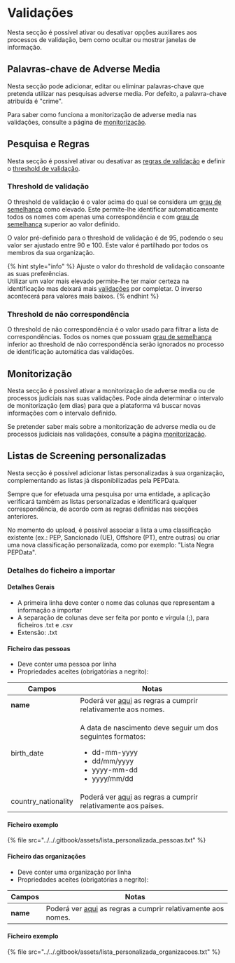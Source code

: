 # Validações

Nesta secção é possível ativar ou desativar opções auxiliares aos processos de validação, bem como ocultar ou mostrar janelas de informação.

## Palavras-chave de Adverse Media

Nesta secção pode adicionar, editar ou eliminar palavras-chave que pretenda utilizar nas pesquisas adverse media. Por defeito, a palavra-chave atribuída é "crime".

Para saber como funciona a monitorização de adverse media nas validações, consulte a página de [monitorização](../validacoes/monitorizacao.md).

## Pesquisa e Regras

Nesta secção é possível ativar ou desativar as [regras de validação](../validacoes/aplicacao-de-regras.md#regras-de-validacao) e definir o [threshold de validação](validacoes.md#threshold-de-validacao).

### Threshold de validação

O threshold de validação é o valor acima do qual se considera um [grau de semelhança](../../glossario/glossario-aplicacao.md#grau-de-semelhanca) como elevado. Este permite-lhe identificar automaticamente todos os nomes com apenas uma correspondência e com [grau de semelhança](../../glossario/glossario-aplicacao.md#grau-de-semelhanca) superior ao valor definido.

O valor pré-definido para o threshold de validação é de 95, podendo o seu valor ser ajustado entre 90 e 100. Este valor é partilhado por todos os membros da sua organização.

{% hint style="info" %}
Ajuste o valor do threshold de validação consoante as suas preferências.\
Utilizar um valor mais elevado permite-lhe ter maior certeza na identificação mas deixará mais [validações](../../glossario/glossario-aplicacao.md#validacao) por completar. O inverso acontecerá para valores mais baixos.
{% endhint %}

### Threshold de não correspondência

O threshold de não correspondência é o valor usado para filtrar a lista de correspondências. Todos os nomes que possuam [grau de semelhança](../../glossario/glossario-aplicacao.md#grau-de-semelhanca) inferior ao threshold de não correspondência serão ignorados no processo de identificação automática das validações.&#x20;

## Monitorização

Nesta secção é possível ativar a monitorização de adverse media ou de processos judiciais nas suas validações. Pode ainda determinar o intervalo de monitorização (em dias) para que a plataforma vá buscar novas informações com o intervalo definido.

Se pretender saber mais sobre a monitorização de adverse media ou de processos judiciais nas validações, consulte a página [monitorização](../validacoes/monitorizacao.md).

## Listas de Screening personalizadas

Nesta secção é possível adicionar listas personalizadas à sua organização, complementando as listas já disponibilizadas pela PEPData.

Sempre que for efetuada uma pesquisa por uma entidade, a aplicação verificará também as listas personalizadas e identificará qualquer correspondência, de acordo com as regras definidas nas secções anteriores.

No momento do upload, é possível associar a lista a uma classificação existente (ex.: PEP, Sancionado (UE), Offshore (PT), entre outras) ou criar uma nova classificação personalizada, como por exemplo: "Lista Negra PEPData".

### Detalhes do ficheiro a importar

#### Detalhes Gerais

* A primeira linha deve conter o nome das colunas que representam a informação a importar
* A separação de colunas deve ser feita por ponto e vírgula (;), para ficheiros .txt e .csv
* Extensão: .txt

#### Ficheiro das pessoas

* Deve conter uma pessoa por linha
* Propriedades aceites (obrigatórias a negrito):&#x20;

| Campos               | Notas                                                                                                                                                    |
| -------------------- | -------------------------------------------------------------------------------------------------------------------------------------------------------- |
| **name**             | Poderá ver [aqui](validacoes.md#regras-a-cumprir) as regras a cumprir relativamente aos nomes.                                                           |
| birth\_date          | <p>A data de nascimento deve seguir um dos seguintes formatos:</p><ul><li> dd-mm-yyyy</li><li>dd/mm/yyyy</li><li>yyyy-mm-dd</li><li>yyyy/mm/dd</li></ul> |
| country\_nationality | Poderá ver [aqui](validacoes.md#regras-a-cumprir) as regras a cumprir relativamente aos países.                                                          |

#### Ficheiro exemplo

{% file src="../../.gitbook/assets/lista_personalizada_pessoas.txt" %}

#### Ficheiro das organizações

* Deve conter uma organização por linha
* Propriedades aceites (obrigatórias a negrito):&#x20;

| Campos   | Notas                                                                                          |
| -------- | ---------------------------------------------------------------------------------------------- |
| **name** | Poderá ver [aqui](validacoes.md#regras-a-cumprir) as regras a cumprir relativamente aos nomes. |

#### Ficheiro exemplo

{% file src="../../.gitbook/assets/lista_personalizada_organizacoes.txt" %}
